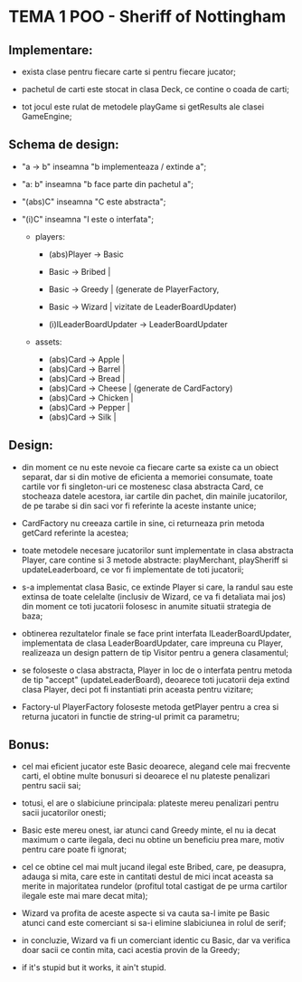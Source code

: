 # TEMA 1 POO - Sheriff of Nottingham

## Implementare:

- exista clase pentru fiecare carte si pentru fiecare jucator;

- pachetul de carti este stocat in clasa Deck, ce contine o coada de carti;

- tot jocul este rulat de metodele playGame si getResults ale clasei GameEngine;


## Schema de design:

- "a -> b" inseamna "b implementeaza / extinde a";

- "a: b" inseamna "b face parte din pachetul a";

- "(abs)C" inseamna "C este abstracta";

- "(i)C" inseamna "I este o interfata";

    - players: 
    
        - (abs)Player -> Basic
        - Basic -> Bribed |
        - Basic -> Greedy | (generate de PlayerFactory,
        - Basic -> Wizard | vizitate de LeaderBoardUpdater)

        - (i)ILeaderBoardUpdater -> LeaderBoardUpdater
    
    - assets: 
        - (abs)Card -> Apple    |
        - (abs)Card -> Barrel   |
        - (abs)Card -> Bread    |
        - (abs)Card -> Cheese   |  (generate de CardFactory)
        - (abs)Card -> Chicken  |
        - (abs)Card -> Pepper   |
        - (abs)Card -> Silk     |


## Design:

- din moment ce nu este nevoie ca fiecare carte sa existe ca un obiect separat,
dar si din motive de eficienta a memoriei consumate, toate cartile vor fi
singleton-uri ce mostenesc clasa abstracta Card, ce stocheaza datele acestora,
iar cartile din pachet, din mainile jucatorilor, de pe tarabe si din saci
vor fi referinte la aceste instante unice;

- CardFactory nu creeaza cartile in sine, ci returneaza prin metoda getCard
referinte la acestea;

- toate metodele necesare jucatorilor sunt implementate in clasa abstracta
Player, care contine si 3 metode abstracte: playMerchant, playSheriff si
updateLeaderboard, ce vor fi implementate de toti jucatorii;

- s-a implementat clasa Basic, ce extinde Player si care, la randul sau este
extinsa de toate celelalte (inclusiv de Wizard, ce va fi detaliata mai jos) din
moment ce toti jucatorii folosesc in anumite situatii strategia de baza;

- obtinerea rezultatelor finale se face print interfata ILeaderBoardUpdater,
implementata de clasa LeaderBoardUpdater, care impreuna cu Player, realizeaza un
design pattern de tip Visitor pentru a genera clasamentul;

- se foloseste o clasa abstracta, Player in loc de o interfata pentru metoda de
tip "accept" (updateLeaderBoard), deoarece toti jucatorii deja extind clasa
Player, deci pot fi instantiati prin aceasta pentru vizitare;

- Factory-ul PlayerFactory foloseste metoda getPlayer pentru a crea si returna
jucatori in functie de string-ul primit ca parametru;


## Bonus:

- cel mai eficient jucator este Basic deoarece, alegand cele mai frecvente
carti, el obtine multe bonusuri si deoarece el nu plateste penalizari pentru
sacii sai;

- totusi, el are o slabiciune principala: plateste mereu penalizari pentru sacii
jucatorilor onesti;

- Basic este mereu onest, iar atunci cand Greedy minte, el nu ia decat maximum
o carte ilegala, deci nu obtine un beneficiu prea mare, motiv pentru care poate
fi ignorat;

- cel ce obtine cel mai mult jucand ilegal este Bribed, care, pe deasupra,
adauga si mita, care este in cantitati destul de mici incat aceasta sa merite
in majoritatea rundelor (profitul total castigat de pe urma cartilor ilegale
este mai mare decat mita);

- Wizard va profita de aceste aspecte si va cauta sa-l imite pe Basic atunci
cand este comerciant si sa-i elimine slabiciunea in rolul de serif;

- in concluzie, Wizard va fi un comerciant identic cu Basic, dar va verifica
doar sacii ce contin mita, caci acestia provin de la Greedy;

- if it's stupid but it works, it ain't stupid.

